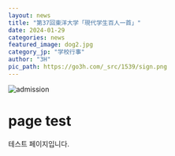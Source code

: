 ```yaml
---
layout: news
title: "第37回東洋大学「現代学生百人一首」"
date: 2024-01-29
categories: news
featured_image: dog2.jpg
category_jp: "学校行事"
author: "3H"
pic_path: https://go3h.com/_src/1539/sign.png
---
```


![admission](https://go3h.com/_src/1539/sign.png)

# page test

테스트 페이지입니다.
